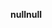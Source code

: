 <span data-ttu-id="508c7-101">**null**</span><span class="sxs-lookup"><span data-stu-id="508c7-101">**null**</span></span>